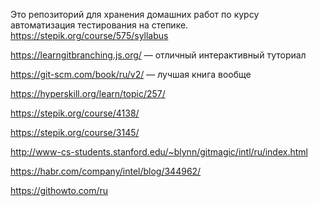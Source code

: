 Это репозиторий для хранения домашних работ по курсу автоматизация тестирования на степике.
https://stepik.org/course/575/syllabus

https://learngitbranching.js.org/ — отличный интерактивный туториал

https://git-scm.com/book/ru/v2/ — лучшая книга вообще 

https://hyperskill.org/learn/topic/257/

https://stepik.org/course/4138/

https://stepik.org/course/3145/

http://www-cs-students.stanford.edu/~blynn/gitmagic/intl/ru/index.html

https://habr.com/company/intel/blog/344962/

https://githowto.com/ru